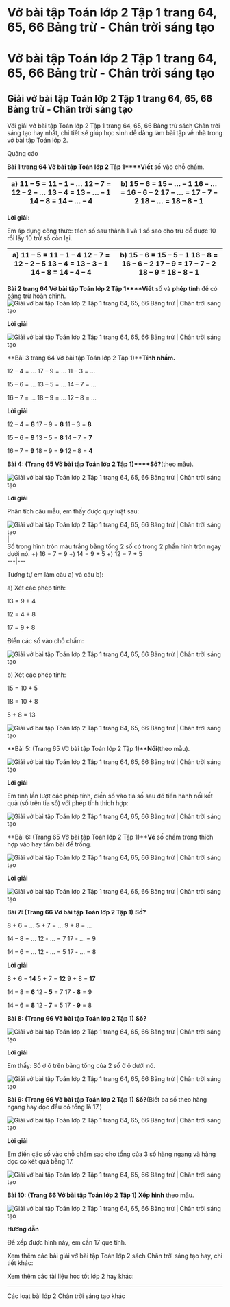 # Vở bài tập Toán lớp 2 Tập 1 trang 64, 65, 66 Bảng trừ - Chân trời sáng tạo

# Vở bài tập Toán lớp 2 Tập 1 trang 64, 65, 66 Bảng trừ - Chân trời sáng tạo

## Giải vở bài tập Toán lớp 2 Tập 1 trang 64, 65, 66 Bảng trừ - Chân trời sáng tạo

Với giải vở bài tập Toán lớp 2 Tập 1 trang 64, 65, 66 Bảng trừ sách Chân trời sáng tạo hay nhất, chi tiết sẽ giúp học sinh dễ dàng làm bài tập về nhà trong vở bài tập Toán lớp 2.

Quảng cáo

**Bài 1 trang 64 Vở bài tập Toán lớp 2 Tập 1****Viết** số vào chỗ chấm.

a) 11 – 5 = 11 – 1 – …  12 – 7 = 12 – 2 – … 13 – 4 = 13 – … – 1 14 – 8 = 14 – … – 4 |  b) 15 – 6 = 15 – … – 1 16 – … = 16 – 6 – 2 17 – … = 17 – 7 – 2 18 – … = 18 – 8 – 1   
---|---  
  
**Lời giải:**

Em áp dụng công thức: tách số sau thành 1 và 1 số sao cho trừ để được 10 rồi lấy 10 trừ số còn lại.

a) 11 – 5 = 11 – 1 – **4** 12 – 7 = 12 – 2 – **5** 13 – 4 = 13 – **3** – 1 14 – 8 = 14 – **4** – 4 |  b) 15 – 6 = 15 – **5** – 1 16 – **8** = 16 – 6 – 2 17 – **9** = 17 – 7 – 2 18 – **9** = 18 – 8 – 1   
---|---  
  
**Bài 2 trang 64 Vở bài tập Toán lớp 2 Tập 1****Viết** số và **phép tính** để có bảng trừ hoàn chỉnh.   
![Giải vở bài tập Toán lớp 2 Tập 1 trang 64, 65, 66 Bảng trừ | Chân trời sáng tạo](https://vietjack.com/vbt-toan-2-ct/images/bang-tru-trang-64-65-66-116353.PNG)

**Lời giải**

![Giải vở bài tập Toán lớp 2 Tập 1 trang 64, 65, 66 Bảng trừ | Chân trời sáng tạo](https://vietjack.com/vbt-toan-2-ct/images/bang-tru-trang-64-65-66-116355.PNG)

**Bài 3 trang 64 Vở bài tập Toán lớp 2 Tập 1)****Tính nhẩm.**

12 – 4 = … 17 – 9 = … 11 – 3 = …

15 – 6 = … 13 – 5 = … 14 – 7 = …

16 – 7 = … 18 – 9 = … 12 – 8 = …

**Lời giải**

12 – 4 = **8** 17 – 9 = **8** 11 – 3 = **8**

15 – 6 = **9** 13 – 5 = **8** 14 – 7 = **7**

16 – 7 = **9** 18 – 9 = **9** 12 – 8 = **4**

**Bài 4: (Trang 65 Vở bài tập Toán lớp 2 Tập 1)****Số?**(theo mẫu).

![Giải vở bài tập Toán lớp 2 Tập 1 trang 64, 65, 66 Bảng trừ | Chân trời sáng tạo](https://vietjack.com/vbt-toan-2-ct/images/bang-tru-trang-64-65-66-116260.PNG)

**Lời giải**

Phân tích câu mẫu, em thấy được quy luật sau:

![Giải vở bài tập Toán lớp 2 Tập 1 trang 64, 65, 66 Bảng trừ | Chân trời sáng tạo](https://vietjack.com/vbt-toan-2-ct/images/bang-tru-trang-64-65-66-116357.PNG) |    
Số trong hình tròn màu trắng bằng tổng 2 số có trong 2 phần hình tròn ngay dưới nó. +) 16 = 7 + 9  +) 14 = 9 + 5 +) 12 = 7 + 5  
---|---  
  
Tương tự em làm câu a) và câu b):

a) Xét các phép tính: 

13 = 9 + 4 

12 = 4 + 8

17 = 9 + 8

Điền các số vào chỗ chấm:

![Giải vở bài tập Toán lớp 2 Tập 1 trang 64, 65, 66 Bảng trừ | Chân trời sáng tạo](https://vietjack.com/vbt-toan-2-ct/images/bang-tru-trang-64-65-66-116261.PNG)

b) Xét các phép tính:

15 = 10 + 5 

18 = 10 + 8

5 + 8 = 13

![Giải vở bài tập Toán lớp 2 Tập 1 trang 64, 65, 66 Bảng trừ | Chân trời sáng tạo](https://vietjack.com/vbt-toan-2-ct/images/bang-tru-trang-64-65-66-116262.PNG)

**Bài 5: (Trang 65 Vở bài tập Toán lớp 2 Tập 1)****Nối**(theo mẫu).

![Giải vở bài tập Toán lớp 2 Tập 1 trang 64, 65, 66 Bảng trừ | Chân trời sáng tạo](https://vietjack.com/vbt-toan-2-ct/images/bang-tru-trang-64-65-66-116264.PNG)

**Lời giải**

Em tính lần lượt các phép tính, điền số vào tia số sau đó tiến hành nối kết quả (số trên tia số) với phép tính thích hợp:

![Giải vở bài tập Toán lớp 2 Tập 1 trang 64, 65, 66 Bảng trừ | Chân trời sáng tạo](https://vietjack.com/vbt-toan-2-ct/images/bang-tru-trang-64-65-66-116360.PNG)

**Bài 6: (Trang 65 Vở bài tập Toán lớp 2 Tập 1)****Vẽ** số chấm trong thích hợp vào hay tấm bài để trống.

![Giải vở bài tập Toán lớp 2 Tập 1 trang 64, 65, 66 Bảng trừ | Chân trời sáng tạo](https://vietjack.com/vbt-toan-2-ct/images/bang-tru-trang-64-65-66-116265.PNG)

**Lời giải**

![Giải vở bài tập Toán lớp 2 Tập 1 trang 64, 65, 66 Bảng trừ | Chân trời sáng tạo](https://vietjack.com/vbt-toan-2-ct/images/bang-tru-trang-64-65-66-116362.PNG)

**Bài 7: (Trang 66 Vở bài tập Toán lớp 2 Tập 1)** **Số?**

8 + 6 = … 5 + 7 = … 9 + 8 = …

14 – 8 = … 12 - … = 7 17 - … = 9

14 – 6 = … 12 - … = 5 17 - … = 8

**Lời giải**

8 + 6 = **14** 5 + 7 = **12** 9 + 8 = **17**

14 – 8 = **6** 12 - **5** = 7 17 - **8** = 9

14 – 6 = **8** 12 - **7** = 5 17 - **9** = 8

**Bài 8: (Trang 66 Vở bài tập Toán lớp 2 Tập 1)** **Số?**

![Giải vở bài tập Toán lớp 2 Tập 1 trang 64, 65, 66 Bảng trừ | Chân trời sáng tạo](https://vietjack.com/vbt-toan-2-ct/images/bang-tru-trang-64-65-66-116271.PNG)

**Lời giải**

Em thấy: Số ở ô trên bằng tổng của 2 số ở ô dưới nó.

![Giải vở bài tập Toán lớp 2 Tập 1 trang 64, 65, 66 Bảng trừ | Chân trời sáng tạo](https://vietjack.com/vbt-toan-2-ct/images/bang-tru-trang-64-65-66-116364.PNG)

**Bài 9: (Trang 66 Vở bài tập Toán lớp 2 Tập 1)** **Số?**(Biết ba số theo hàng ngang hay dọc đều có tổng là 17.)

![Giải vở bài tập Toán lớp 2 Tập 1 trang 64, 65, 66 Bảng trừ | Chân trời sáng tạo](https://vietjack.com/vbt-toan-2-ct/images/bang-tru-trang-64-65-66-116272.PNG)

**Lời giải**

Em điền các số vào chỗ chấm sao cho tổng của 3 số hàng ngang và hàng dọc có kết quả bằng 17.

![Giải vở bài tập Toán lớp 2 Tập 1 trang 64, 65, 66 Bảng trừ | Chân trời sáng tạo](https://vietjack.com/vbt-toan-2-ct/images/bang-tru-trang-64-65-66-116366.PNG)

**Bài 10: (Trang 66 Vở bài tập Toán lớp 2 Tập 1)** **Xếp hình** theo mẫu.

![Giải vở bài tập Toán lớp 2 Tập 1 trang 64, 65, 66 Bảng trừ | Chân trời sáng tạo](https://vietjack.com/vbt-toan-2-ct/images/bang-tru-trang-64-65-66-116273.PNG)

**Hướng dẫn**

Để xếp được hình này, em cần 17 que tính.

Xem thêm các bài giải vở bài tập Toán lớp 2 sách Chân trời sáng tạo hay, chi tiết khác:

Xem thêm các tài liệu học tốt lớp 2 hay khác:

* * *

Các loạt bài lớp 2 Chân trời sáng tạo khác
